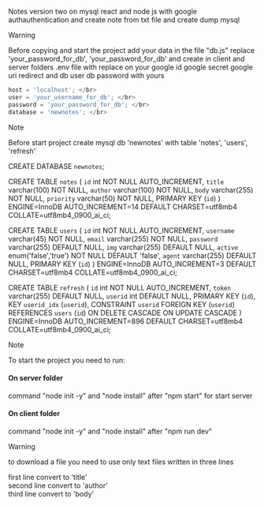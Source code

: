 Notes version two on mysql react and node js with google authauthentication and create note from txt file and create dump mysql

> [!WARNING]
>Before copying and start the project add your data in the file "db.js"
>replace 'your_password_for_db', 'your_password_for_db' and create in client and server folders .env file with replace on your google id google secret google uri redirect and db user db password with yours</br>
>```javascript
>host = 'localhost'; </br>
>user = 'your_username_for_db'; </br>
>password = 'your_password_for_db'; </br>
>database = 'newnotes'; </br>

> [!NOTE]
>Before start project
> create mysql db 'newnotes' with table 'notes', 'users', 'refresh'
>
>CREATE DATABASE `newnotes`;
>
> CREATE TABLE `notes` (
  `id` int NOT NULL AUTO_INCREMENT,
  `title` varchar(100) NOT NULL,
  `author` varchar(100) NOT NULL,
  `body` varchar(255) NOT NULL,
  `priority` varchar(50) NOT NULL,
  PRIMARY KEY (`id`)
) ENGINE=InnoDB AUTO_INCREMENT=14 DEFAULT CHARSET=utf8mb4 COLLATE=utf8mb4_0900_ai_ci;
>
>CREATE TABLE `users` (
  `id` int NOT NULL AUTO_INCREMENT,
  `username` varchar(45) NOT NULL,
  `email` varchar(255) NOT NULL,
  `password` varchar(255) DEFAULT NULL,
  `img` varchar(255) DEFAULT NULL,
  `active` enum('false','true') NOT NULL DEFAULT 'false',
  `agent` varchar(255) DEFAULT NULL,
  PRIMARY KEY (`id`)
) ENGINE=InnoDB AUTO_INCREMENT=3 DEFAULT CHARSET=utf8mb4 COLLATE=utf8mb4_0900_ai_ci;
>
CREATE TABLE `refresh` (
  `id` int NOT NULL AUTO_INCREMENT,
  `token` varchar(255) DEFAULT NULL,
  `userid` int DEFAULT NULL,
  PRIMARY KEY (`id`),
  KEY `userid_idx` (`userid`),
  CONSTRAINT `userid` FOREIGN KEY (`userid`) REFERENCES `users` (`id`) ON DELETE CASCADE ON UPDATE CASCADE
) ENGINE=InnoDB AUTO_INCREMENT=896 DEFAULT CHARSET=utf8mb4 COLLATE=utf8mb4_0900_ai_ci;

> [!NOTE]
> To start the project you need to run:

#### On server folder
command "node init -y" and "node install"
after "npm start" for start server

#### On client folder
command "node init -y" and "node install"
after "npm run dev"

> [!WARNING]
> to download a file you need to use only text files written in three lines
>
> first line convert to 'title' </br>
> second line convert to 'author' </br>
> third line convert to 'body'
